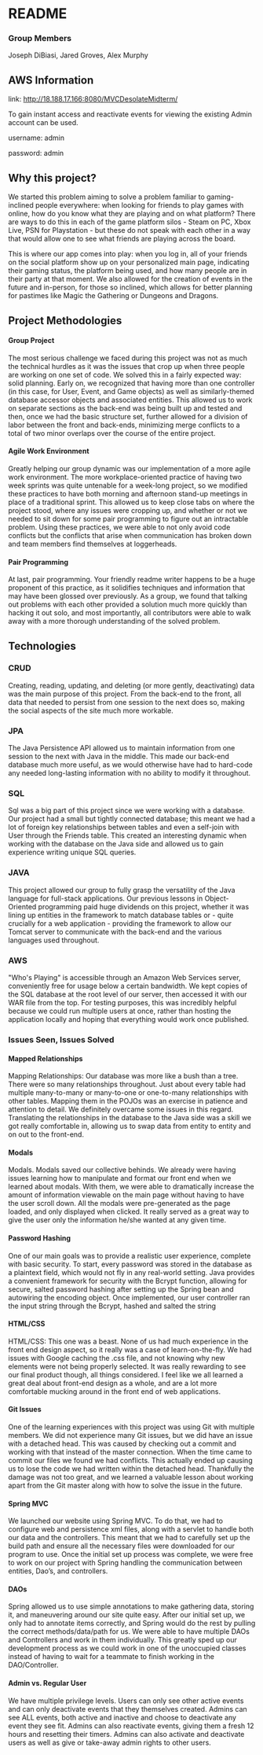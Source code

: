 # README

### Group Members
Joseph DiBiasi, Jared Groves, Alex Murphy

## AWS Information

link: http://18.188.17.166:8080/MVCDesolateMidterm/

To gain instant access and reactivate events for viewing the existing Admin account can be used. 

username: admin

password: admin

## Why this project?

We started this problem aiming to solve a problem familiar to gaming-inclined people everywhere: when looking for friends to play games with online, how do you know what they are playing and on what platform? There are ways to do this in each of the game platform silos - Steam on PC, Xbox Live, PSN for Playstation - but these do not speak with each other in a way that would allow one to see what friends are playing across the board.

This is where our app comes into play: when you log in, all of your friends on the social platform show up on your personalized main page, indicating their gaming status, the platform being used, and how many people are in their party at that moment. We also allowed for the creation of events in the future and in-person, for those so inclined, which allows for better planning for pastimes like Magic the Gathering or Dungeons and Dragons.  

## Project Methodologies
#### Group Project
The most serious challenge we faced during this project was not as much the technical hurdles as it was the issues that crop up when three people are working on one set of code. We solved this in a fairly expected way: solid planning. Early on, we recognized that having more than one controller (in this case, for User, Event, and Game objects) as well as similarly-themed database accessor objects and associated entities. This allowed us to work on separate sections as the back-end was being built up and tested and then, once we had the basic structure set, further allowed for a division of labor between the front and back-ends, minimizing merge conflicts to a total of two minor overlaps over the course of the entire project.

#### Agile Work Environment
Greatly helping our group dynamic was our implementation of a more agile work environment. The more workplace-oriented practice of having two week sprints was quite untenable for a week-long project, so we modified these practices to have both morning and afternoon stand-up meetings in place of a traditional sprint. This allowed us to keep close tabs on where the project stood, where any issues were cropping up, and whether or not we needed to sit down for some pair programming to figure out an intractable problem. Using these practices, we were able to not only avoid code conflicts but the conflicts that arise when communication has broken down and team members find themselves at loggerheads.

#### Pair Programming
At last, pair programming. Your friendly readme writer happens to be a huge proponent of this practice, as it solidifies techniques and information that may have been glossed over previously. As a group, we found that talking out problems with each other provided a solution much more quickly than hacking it out solo, and most importantly, all contributors were able to walk away with a more thorough understanding of the solved problem.

## Technologies

### CRUD
Creating, reading, updating, and deleting (or more gently, deactivating) data was the main purpose of this project. From the back-end to the front, all data that needed to persist from one session to the next does so, making the social aspects of the site much more workable.
### JPA
The Java Persistence API allowed us to maintain information from one session to the next with Java in the middle. This made our back-end database much more useful, as we would otherwise have had to hard-code any needed long-lasting information with no ability to modify it throughout.
### SQL
Sql was a big part of this project since we were working with a database. Our project had a small but tightly connected database; this meant we had a lot of foreign key relationships between tables and even a self-join with User through the Friends table. This created an interesting dynamic when working with the database on the Java side and allowed us to gain experience writing unique SQL queries.
### JAVA
This project allowed our group to fully grasp the versatility of the Java language for full-stack applications. Our previous lessons in Object-Oriented programming paid huge dividends on this project, whether it was lining up entities in the framework to match database tables or - quite crucially for a web application - providing the framework to allow our Tomcat server to communicate with the back-end and the various languages used throughout.
### AWS
"Who's Playing" is accessible through an Amazon Web Services server, conveniently free for usage below a certain bandwidth. We kept copies of the SQL database at the root level of our server, then accessed it with our WAR file from the top. For testing purposes, this was incredibly helpful because we could run multiple users at once, rather than hosting the application locally and hoping that everything would work once published.


### Issues Seen, Issues Solved
#### Mapped Relationships
Mapping Relationships: Our database was more like a bush than a tree. There were so many relationships throughout. Just about every table had multiple many-to-many or many-to-one or one-to-many relationships with other tables. Mapping them in the POJOs was an exercise in patience and attention to detail. We definitely overcame some issues in this regard. Translating the relationships in the database to the Java side was a skill we got really comfortable in, allowing us to swap data from entity to entity and on out to the front-end.
#### Modals
Modals. Modals saved our collective behinds. We already were having issues learning how to manipulate and format our front end when we learned about modals. With them, we were able to dramatically increase the amount of information viewable on the main page without having to have the user scroll down. All the modals were pre-generated as the page loaded, and only displayed when clicked. It really served as a great way to give the user only the information he/she wanted at any given time.
#### Password Hashing
One of our main goals was to provide a realistic user experience, complete with basic security. To start, every password was stored in the database as a plaintext field, which would not fly in any real-world setting. Java provides a convenient framework for security with the Bcrypt function, allowing for secure, salted password hashing after setting up the Spring bean and autowiring the encoding object. Once implemented, our user controller ran the input string through the Bcrypt, hashed and salted the string
#### HTML/CSS
HTML/CSS: This one was a beast. None of us had much experience in the front end design aspect, so it really was a case of learn-on-the-fly. We had issues with Google caching the .css file, and not knowing why new elements were not being properly selected. It was really rewarding to see our final product though, all things considered. I feel like we all learned a great deal about front-end design as a whole, and are a lot more comfortable mucking around in the front end of web applications.
#### Git Issues
One of the learning experiences with this project was using Git with multiple members. We did not experience many Git issues, but we did have an issue with a detached head. This was caused by checking out a commit and working with that instead of the master connection. When the time came to commit our files we found we had conflicts. This actually ended up causing us to lose the code we had written within the detached head. Thankfully the damage was not too great, and we learned a valuable lesson about working apart from the Git master along with how to solve the issue in the future.
#### Spring MVC
We launched our website using Spring MVC. To do that, we had to configure web and persistence xml files, along with a servlet to handle both our data and the controllers. This meant that we had to carefully set up the build path and ensure all the necessary files were downloaded for our program to use. Once the initial set up process was complete, we were free to work on our project with Spring handling the communication between entities, Dao’s, and controllers.
#### DAOs
Spring allowed us to use simple annotations to make gathering data, storing it, and maneuvering around our site quite easy. After our initial set up, we only had to annotate items correctly, and Spring would do the rest by pulling the correct methods/data/path for us. We were able to have multiple DAOs and Controllers and work in them individually. This greatly sped up our development process as we could work in one of the unoccupied classes instead of having to wait for a teammate to finish working in the DAO/Controller.
#### Admin vs. Regular User
We have multiple privilege levels. Users can only see other active events and can only deactivate events that they themselves created.
Admins can see ALL events, both active and inactive and choose to deactivate any event they see fit. Admins can also reactivate events, giving them a fresh 12 hours and resetting their timers. Admins can also activate and deactivate users as well as give or take-away admin rights to other users.

